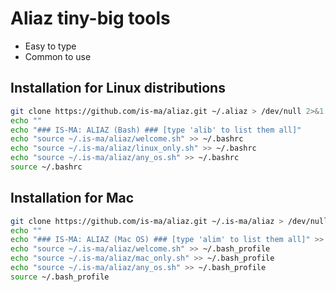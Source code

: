 # Aliaz tiny-big tools

* Easy to type
* Common to use

## Installation for Linux distributions

```bash
git clone https://github.com/is-ma/aliaz.git ~/.aliaz > /dev/null 2>&1
echo ""
echo "### IS-MA: ALIAZ (Bash) ### [type 'alib' to list them all]"
echo "source ~/.is-ma/aliaz/welcome.sh" >> ~/.bashrc
echo "source ~/.is-ma/aliaz/linux_only.sh" >> ~/.bashrc
echo "source ~/.is-ma/aliaz/any_os.sh" >> ~/.bashrc
source ~/.bashrc
```

## Installation for Mac

```bash
git clone https://github.com/is-ma/aliaz.git ~/.is-ma/aliaz > /dev/null 2>&1
echo ""
echo "### IS-MA: ALIAZ (Mac OS) ### [type 'alim' to list them all]" >> ~/.bash_profile
echo "source ~/.is-ma/aliaz/welcome.sh" >> ~/.bash_profile
echo "source ~/.is-ma/aliaz/mac_only.sh" >> ~/.bash_profile
echo "source ~/.is-ma/aliaz/any_os.sh" >> ~/.bash_profile
source ~/.bash_profile
```
